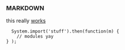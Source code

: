 ### MARKDOWN
this really [works](google.com)
```language-javascript
  System.import('stuff').then(function(m) {
    // modules yay
} );
```